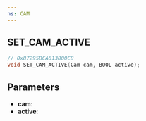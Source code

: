 ```yaml
---
ns: CAM
---
```

## SET_CAM_ACTIVE

```c
// 0x87295BCA613800C8
void SET_CAM_ACTIVE(Cam cam, BOOL active);
```

## Parameters
* **cam**:
* **active**:
